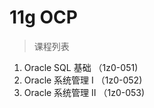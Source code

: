 # 11g OCP

> 课程列表

1. Oracle SQL 基础 （1z0-051)
2. Oracle 系统管理 I （1z0-052)
3. Oracle 系统管理 II （1z0-053)